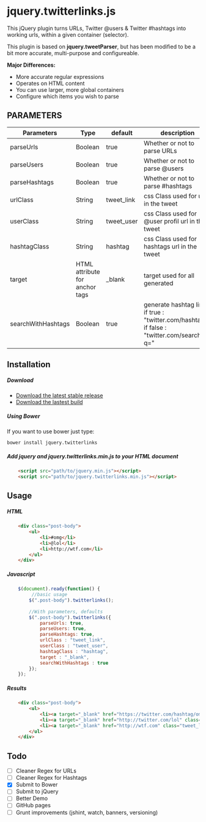 jquery.twitterlinks.js
==================

This jQuery plugin turns URLs, Twitter @users &amp; Twitter #hashtags into working urls, within a given container (selector).

This plugin is based on **jquery.tweetParser**, but has been modified to be a bit more accurate, multi-purpose and configureable.

**Major Differences:**

- More accurate regular expressions
- Operates on HTML content
- You can use larger, more global containers
- Configure which items you wish to parse

## PARAMETERS

| Parameters | Type | default | description |
| ------------- | ----------- | ----------- | ----------- |
| parseUrls  | Boolean | true | Whether or not to parse URLs |
| parseUsers  | Boolean | true | Whether or not to parse @users |
| parseHashtags  | Boolean | true | Whether or not to parse #hashtags |
| urlClass  | String | tweet_link | css Class used for url in the tweet |
| userClass | String | tweet_user | css Class used for @user profil url in the tweet |
| hashtagClass | String | hashtag | css Class used for hashtags url in the tweet |
| target | HTML attribute for anchor tags | _blank | target used for all <a> generated |
| searchWithHashtags | Boolean | true | generate hashtag link, if true : "twitter.com/hashtag/", if false : "twitter.com/search?q=" |

## Installation

##### Download

- [Download the latest stable release](https://github.com/mcgraths/jquery.twitterlinks/releases)
- [Download the lastest build](https://github.com/mcgraths/jquery.twitterlinks/archive/master.zip)

##### Using Bower

If you want to use bower just type:

```
bower install jquery.twitterlinks
```

##### Add jquery and jquery.twitterlinks.min.js to your HTML document

```html
    <script src="path/to/jquery.min.js"></script>
    <script src="path/to/jquery.twitterlinks.min.js"></script>
```

## Usage

##### HTML

```html
    <div class="post-body">
        <ul>
            <li>#omg</li>
            <li>@lol</li>
            <li>http://wtf.com</li>
        </ul>
    </div>
 ```
 
 
##### Javascript

```javascript 
    $(document).ready(function() {
         //basic usage
        $(".post-body").twitterlinks();
        
        //With parameters, defaults
        $(".post-body").twitterlinks({
            parseUrls: true,
            parseUsers: true,
            parseHashtags: true,
            urlClass : "tweet_link",
            userClass : "tweet_user",
            hashtagClass : "hashtag",
            target : "_blank",
            searchWithHashtags : true
        });
    });
```

##### Results

```html
    <div class="post-body">
        <ul>
            <li><a target="_blank" href="https://twitter.com/hashtag/omg" class="hashtag">#omg</a></li>
            <li><a target="_blank" href="http://twitter.com/lol" class="tweet_user">@lol</a></li>
            <li><a target="_blank" href="http://wtf.com" class="tweet_link">http://wtf.com</a></li>
        </ul>
    </div>
 ```


## Todo

 - [ ] Cleaner Regex for URLs
 - [ ] Cleaner Regex for Hashtags
 - [x] Submit to Bower
 - [ ] Submit to jQuery
 - [ ] Better Demo
 - [ ] GitHub pages
 - [ ] Grunt improvements (jshint, watch, banners, versioning)
